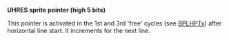 **UHRES sprite pointer (high 5 bits)**

This pointer is activated in the 1st and 3rd 'free' cycles (see [BPLHPTx](/hardware:bplhpth)) after horizontal line start. It increments for the next line.

